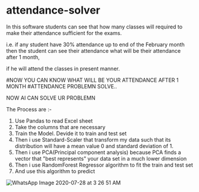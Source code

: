 # attendance-solver
In this software students can see that  how many classes will required to make their attendance sufficient for the exams.

i.e. if any student have 30% attendance up to end of the February  month then the student can see their attendance what will be their attendance after 1 month,

if he will attend the classes in present manner.

#NOW YOU CAN KNOW WHAT WILL BE YOUR ATTENDANCE AFTER 1 MONTH #ATTENDANCE PROBLEMN SOLVE..

NOW AI CAN SOLVE UR PROBLEMN

The Process are :-
1. Use Pandas to read Excel sheet
2. Take the columns that are necessary
3. Train the Model. Devide it to train and test set
4. Then i use Standard-Scaler that transform my data such that its distribution will have a mean value 0 and standard deviation of 1.
4. Then i use PCA(Principal component analysis) because PCA finds a vector that "best represents" your data set in a much lower dimension
5. Then i use RandomForest Regressor algorithm to fit the train and test set
6. And use this algorithm to predict 


![WhatsApp Image 2020-07-28 at 3 26 51 AM](https://user-images.githubusercontent.com/44479743/89019675-4ad18e00-d33b-11ea-91e7-7f326f6f2a3b.jpeg)

